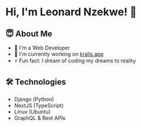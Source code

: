# Hi, I'm Leonard Nzekwe! 👋
## 😇 About Me
- 🏫 I'm a Web Developer
- 🧠 I'm currently working on [kralis.app](https://www.kralis.app)
- ⚡️ Fun fact: I dream of coding my dreams to reality
## 🛠 Technologies
- Django (Python)
- NextJS (TypeScript)
- Linux (Ubuntu)
- GraphQL & Rest APIs
